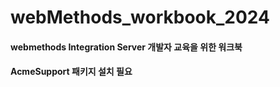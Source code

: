 # webMethods_workbook_2024

#### webmethods Integration Server 개발자 교육을 위한 워크북
 
#### AcmeSupport 패키지 설치 필요


